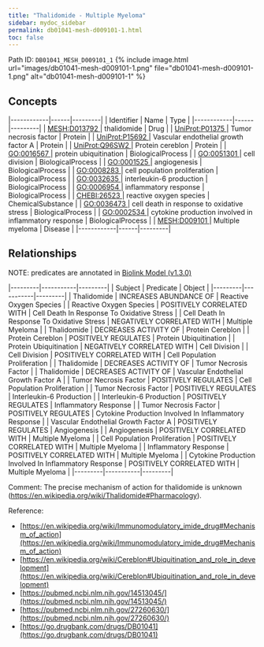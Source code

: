 ```yaml
---
title: "Thalidomide - Multiple Myeloma"
sidebar: mydoc_sidebar
permalink: db01041-mesh-d009101-1.html
toc: false 
---
```



Path ID: `DB01041_MESH_D009101_1`
{% include image.html url="images/db01041-mesh-d009101-1.png" file="db01041-mesh-d009101-1.png" alt="db01041-mesh-d009101-1" %}

## Concepts

|------------|------|---------|
| Identifier | Name | Type    |
|------------|------|---------|
| <a href="https://identifiers.org/MESH:D013792">MESH:D013792 </a> | thalidomide | Drug |
| <a href="https://identifiers.org/UniProt:P01375">UniProt:P01375 </a> | Tumor necrosis factor | Protein |
| <a href="https://identifiers.org/UniProt:P15692">UniProt:P15692 </a> | Vascular endothelial growth factor A | Protein |
| <a href="https://identifiers.org/UniProt:Q96SW2">UniProt:Q96SW2 </a> | Protein cereblon | Protein |
| <a href="https://identifiers.org/GO:0016567">GO:0016567 </a> | protein ubiquitination | BiologicalProcess |
| <a href="https://identifiers.org/GO:0051301">GO:0051301 </a> | cell division | BiologicalProcess |
| <a href="https://identifiers.org/GO:0001525">GO:0001525 </a> | angiogenesis | BiologicalProcess |
| <a href="https://identifiers.org/GO:0008283">GO:0008283 </a> | cell population proliferation | BiologicalProcess |
| <a href="https://identifiers.org/GO:0032635">GO:0032635 </a> | interleukin-6 production | BiologicalProcess |
| <a href="https://identifiers.org/GO:0006954">GO:0006954 </a> | inflammatory response | BiologicalProcess |
| <a href="https://identifiers.org/CHEBI:26523">CHEBI:26523 </a> | reactive oxygen species | ChemicalSubstance |
| <a href="https://identifiers.org/GO:0036473">GO:0036473 </a> | cell death in response to oxidative stress | BiologicalProcess |
| <a href="https://identifiers.org/GO:0002534">GO:0002534 </a> | cytokine production involved in inflammatory response | BiologicalProcess |
| <a href="https://identifiers.org/MESH:D009101">MESH:D009101 </a> | Multiple myeloma | Disease |
|------------|------|---------|

## Relationships


NOTE: predicates are annotated in <a href="https://github.com/biolink/biolink-model/releases/tag/v1.3.0">Biolink Model (v1.3.0)</a>

|---------|-----------|---------|
| Subject | Predicate | Object  |
|---------|-----------|---------|
| Thalidomide | INCREASES ABUNDANCE OF | Reactive Oxygen Species |
| Reactive Oxygen Species | POSITIVELY CORRELATED WITH | Cell Death In Response To Oxidative Stress |
| Cell Death In Response To Oxidative Stress | NEGATIVELY CORRELATED WITH | Multiple Myeloma |
| Thalidomide | DECREASES ACTIVITY OF | Protein Cereblon |
| Protein Cereblon | POSITIVELY REGULATES | Protein Ubiquitination |
| Protein Ubiquitination | NEGATIVELY CORRELATED WITH | Cell Division |
| Cell Division | POSITIVELY CORRELATED WITH | Cell Population Proliferation |
| Thalidomide | DECREASES ACTIVITY OF | Tumor Necrosis Factor |
| Thalidomide | DECREASES ACTIVITY OF | Vascular Endothelial Growth Factor A |
| Tumor Necrosis Factor | POSITIVELY REGULATES | Cell Population Proliferation |
| Tumor Necrosis Factor | POSITIVELY REGULATES | Interleukin-6 Production |
| Interleukin-6 Production | POSITIVELY REGULATES | Inflammatory Response |
| Tumor Necrosis Factor | POSITIVELY REGULATES | Cytokine Production Involved In Inflammatory Response |
| Vascular Endothelial Growth Factor A | POSITIVELY REGULATES | Angiogenesis |
| Angiogenesis | POSITIVELY CORRELATED WITH | Multiple Myeloma |
| Cell Population Proliferation | POSITIVELY CORRELATED WITH | Multiple Myeloma |
| Inflammatory Response | POSITIVELY CORRELATED WITH | Multiple Myeloma |
| Cytokine Production Involved In Inflammatory Response | POSITIVELY CORRELATED WITH | Multiple Myeloma |
|---------|-----------|---------|

Comment: The precise mechanism of action for thalidomide is unknown (https://en.wikipedia.org/wiki/Thalidomide#Pharmacology).

Reference: 
  - [https://en.wikipedia.org/wiki/Immunomodulatory_imide_drug#Mechanism_of_action](https://en.wikipedia.org/wiki/Immunomodulatory_imide_drug#Mechanism_of_action)
  - [https://en.wikipedia.org/wiki/Cereblon#Ubiquitination_and_role_in_development](https://en.wikipedia.org/wiki/Cereblon#Ubiquitination_and_role_in_development)
  - [https://pubmed.ncbi.nlm.nih.gov/14513045/](https://pubmed.ncbi.nlm.nih.gov/14513045/)
  - [https://pubmed.ncbi.nlm.nih.gov/27260630/](https://pubmed.ncbi.nlm.nih.gov/27260630/)
  - [https://go.drugbank.com/drugs/DB01041](https://go.drugbank.com/drugs/DB01041)
